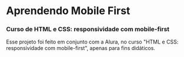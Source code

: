 # Aprendendo Mobile First

### Curso de HTML e CSS: responsividade com mobile-first

Esse projeto foi feito em conjunto com a Alura, no curso "HTML e CSS: responsividade com mobile-first", apenas para fins didáticos.
